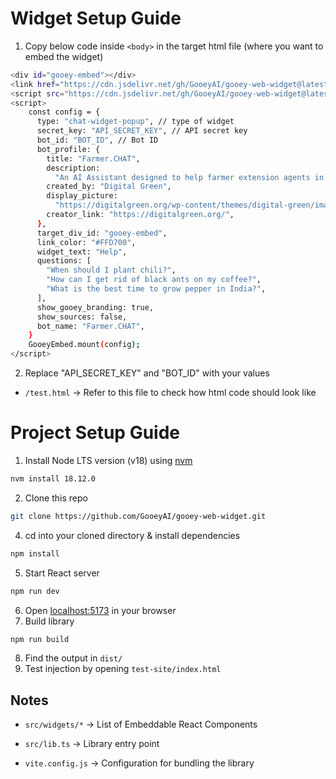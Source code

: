 # Widget Setup Guide
1. Copy below code inside `<body>` in the target html file (where you want to embed the widget)
```bash
<div id="gooey-embed"></div>
<link href="https://cdn.jsdelivr.net/gh/GooeyAI/gooey-web-widget@latest/dist/style.css" rel="stylesheet"/>
<script src="https://cdn.jsdelivr.net/gh/GooeyAI/gooey-web-widget@latest/dist/lib.js"></script>
<script>
    const config = {
      type: "chat-widget-popup", // type of widget
      secret_key: "API_SECRET_KEY", // API secret key
      bot_id: "BOT_ID", // Bot ID
      bot_profile: {
        title: "Farmer.CHAT",
        description:
          "An AI Assistant designed to help farmer extension agents in India.",
        created_by: "Digital Green",
        display_picture:
          "https://digitalgreen.org/wp-content/themes/digital-green/images/favicons/apple-touch-icon.png",
        creator_link: "https://digitalgreen.org/",
      },
      target_div_id: "gooey-embed",
      link_color: "#FFD700",
      widget_text: "Help",
      questions: [
        "When should I plant chili?",
        "How can I get rid of black ants on my coffee?",
        "What is the best time to grow pepper in India?",
      ],
      show_gooey_branding: true,
      show_sources: false,
      bot_name: "Farmer.CHAT",
    }
    GooeyEmbed.mount(config);
</script>
```

2. Replace "API_SECRET_KEY" and "BOT_ID" with your values

- `/test.html` -> Refer to this file to check how html code should look like


# Project Setup Guide

1. Install Node LTS version (v18) using [nvm](https://github.com/nvm-sh/nvm)
```bash
nvm install 18.12.0
```
2. Clone this repo
```bash
git clone https://github.com/GooeyAI/gooey-web-widget.git
```
4. cd into your cloned directory & install dependencies
```bash
npm install
```
5. Start React server
```bash
npm run dev
```
6. Open [localhost:5173](http://localhost:5173) in your browser
7. Build library
 ```bash
npm run build
```
8. Find the output in `dist/`
9. Test injection by opening `test-site/index.html`

## Notes

- `src/widgets/*` -> List of Embeddable React Components

- `src/lib.ts` -> Library entry point

- `vite.config.js` -> Configuration for bundling the library
